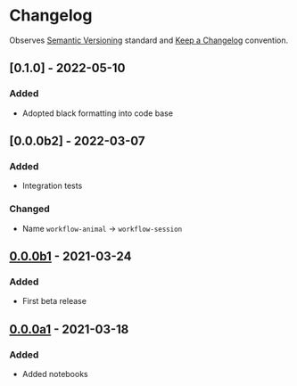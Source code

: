 # Changelog

Observes [Semantic Versioning](https://semver.org/spec/v2.0.0.html) standard and [Keep a Changelog](https://keepachangelog.com/en/1.0.0/) convention.


## [0.1.0] - 2022-05-10
### Added
+ Adopted black formatting into code base


## [0.0.0b2] - 2022-03-07 
### Added
+ Integration tests
### Changed
+ Name `workflow-animal` -> `workflow-session`


## [0.0.0b1] - 2021-03-24
### Added
+ First beta release


## [0.0.0a1] - 2021-03-18
### Added
+ Added notebooks

[0.0.0b1]: https://github.com/datajoint/workflow-session/tree/f6d6a3353aae83ca13ff9fcc536017eb34c18f90
[0.0.0a1]: https://github.com/datajoint/workflow-session/tree/0d3d3c970056ff4c243d17cf4f738f48268d80ad
